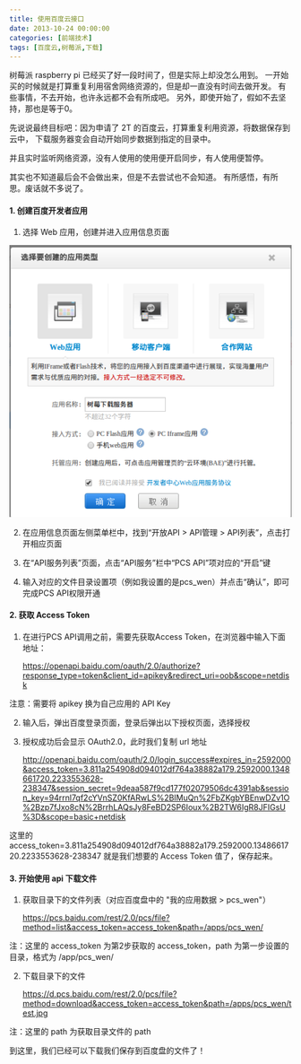 ```yaml
---
title: 使用百度云接口
date: 2013-10-24 00:00:00
categories: [前端技术]
tags: [百度云,树莓派,下载]
---
```


树莓派 raspberry pi 已经买了好一段时间了，但是实际上却没怎么用到。
一开始买的时候就是打算重复利用宿舍网络资源的，但是却一直没有时间去做开发。
有些事情，不去开始，也许永远都不会有所成吧。
另外，即使开始了，假如不去坚持，那也是等于0。

先说说最终目标吧：因为申请了 2T 的百度云，打算重复利用资源，将数据保存到云中，
下载服务器变会自动开始同步数据到指定的目录中。

并且实时监听网络资源，没有人使用的使用便开启同步，有人使用便暂停。

其实也不知道最后会不会做出来，但是不去尝试也不会知道。
有所感悟，有所思。废话就不多说了。

#### 1. 创建百度开发者应用

1) 选择 Web 应用，创建并进入应用信息页面

![1](/2013/10/24/1.png)

2) 在应用信息页面左侧菜单栏中，找到“开放API > API管理 > API列表”，点击打开相应页面

3) 在“API服务列表”页面，点击“API服务”栏中“PCS API”项对应的“开启”键

4) 输入对应的文件目录设置项（例如我设置的是pcs_wen）并点击“确认”，即可完成PCS API权限开通

#### 2. 获取 Access Token

1) 在进行PCS API调用之前，需要先获取Access Token，在浏览器中输入下面地址：

	https://openapi.baidu.com/oauth/2.0/authorize?response_type=token&client_id=apikey&redirect_uri=oob&scope=netdisk

注意：需要将 apikey 换为自己应用的 API Key

2) 输入后，弹出百度登录页面，登录后弹出以下授权页面，选择授权

3) 授权成功后会显示 OAuth2.0，此时我们复制 url 地址

	http://openapi.baidu.com/oauth/2.0/login_success#expires_in=2592000&access_token=3.811a254908d094012df764a38882a179.2592000.1348661720.2233553628-238347&session_secret=9deaa587f9cd177f02079506dc4391ab&session_key=94rrnl7qf2cYVnSZ0KfARwLS%2BIMuQn%2FbZKgbYBEnwDZv1O%2Bzp7fJxo8cN%2BrrhLAQsJy8FeBD2SP6Ioux%2B2TW6IgR8JFIGsU%3D&scope=basic+netdisk

这里的 access_token=3.811a254908d094012df764a38882a179.2592000.1348661720.2233553628-238347 就是我们想要的 Access Token 值了，保存起来。

#### 3. 开始使用 api 下载文件

1) 获取目录下的文件列表（对应百度盘中的 "我的应用数据  >  pcs_wen"）

	https://pcs.baidu.com/rest/2.0/pcs/file?method=list&access_token=access_token&path=/apps/pcs_wen/

注：这里的 access_token 为第2步获取的 access_token，path 为第一步设置的目录，格式为 /app/pcs_wen/

2) 下载目录下的文件

	https://d.pcs.baidu.com/rest/2.0/pcs/file?method=download&access_token=access_token&path=/apps/pcs_wen/test.jpg

注：这里的 path 为获取目录文件的 path


到这里，我们已经可以下载我们保存到百度盘的文件了！
